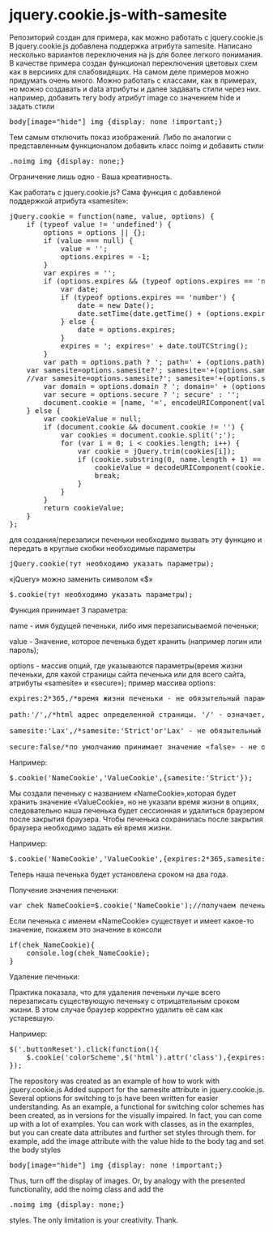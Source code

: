 # jquery.cookie.js-with-samesite
Репозиторий создан для примера, как можно работать с jquery.cookie.js
В jquery.cookie.js добавлена поддержка атрибута samesite.
Написано несколько вариантов переключения на js для более легкого понимания.
В качестве примера создан функционал переключения цветовых схем как в версииях для слабовидящих.
На самом деле примеров можно придумать очень много. Можно работать с классами, как в примерах, но можно создавать и data атрибуты и далее задавать стили через них. например, добавить тегу body атрибут image со значением hide и задать стили
<pre>
body[image="hide"] img {display: none !important;}
</pre>
Тем самым отключить показ изображений. Либо по аналогии с представленным функционалом добавить класс noimg и добавить стили
<pre>
.noimg img {display: none;}
</pre>
Ограничение лишь одно - Ваша креативность.

Как работать с jquery.cookie.js?
Сама функция с добавленой поддержкой атрибута «samesite»:
<pre>
jQuery.cookie = function(name, value, options) {
    if (typeof value != 'undefined') {
        options = options || {};
        if (value === null) {
            value = '';
            options.expires = -1;
        }
        var expires = '';
        if (options.expires && (typeof options.expires == 'number' || options.expires.toUTCString)) {
            var date;
            if (typeof options.expires == 'number') {
                date = new Date();
                date.setTime(date.getTime() + (options.expires * 24 * 60 * 60 * 1000));
            } else {
                date = options.expires;
            }
            expires = '; expires=' + date.toUTCString();
        }
        var path = options.path ? '; path=' + (options.path) : '';
	var samesite=options.samesite?'; samesite='+(options.samesite):'';
	//var samesite=options.samesite?'; samesite='+(options.samesite):'; samesite=Lax';//для установки опции samesite со значением Lax автоматически
        var domain = options.domain ? '; domain=' + (options.domain) : '';
        var secure = options.secure ? '; secure' : '';
        document.cookie = [name, '=', encodeURIComponent(value), expires, samesite, path, domain, secure].join('');
    } else {
        var cookieValue = null;
        if (document.cookie && document.cookie != '') {
            var cookies = document.cookie.split(';');
            for (var i = 0; i < cookies.length; i++) {
                var cookie = jQuery.trim(cookies[i]);
                if (cookie.substring(0, name.length + 1) == (name + '=')) {
                    cookieValue = decodeURIComponent(cookie.substring(name.length + 1));
                    break;
                }
            }
        }
        return cookieValue;
    }
};
</pre>
для создания/перезаписи печеньки необходимо вызвать эту функцию и передать в круглые скобки необходимые параметры
<pre>
jQuery.cookie(тут необходимо указать параметры);
</pre>
«jQuery» можно заменить символом «$»
<pre>
$.cookie(тут необходимо указать параметры);
</pre>
Функция принимает 3 параметра:

name - имя будущей печеньки, либо имя перезаписываемой печеньки;

value - Значение, которое печенька будет хранить (например логин или пароль);

options	- массив опций, где указываются параметры(время жизни печеньки, для какой страницы сайта печенька или для всего сайта, атрибуты «samesite» и «secure»);
пример массива options:

<pre>
expires:2*365,/*время жизни печеньки - не обязытельный параметр.*/

path:'/',/*html адрес определенной страницы. '/' - означает,что печенька будет установлена для всех страниц домена - не обязытельный параметр.*/

samesite:'Lax',/*samesite:'Strict'or'Lax' - не обязытельный параметр, если браузеры научаться сами выставлять его, либо в фукции jQuery.cookie выше раскоментирована строка var samesite=options.samesite?'; samesite='+(options.samesite):'; samesite=Lax';*/

secure:false/*по умолчанию принимает значение «false» - не обязытельный параметр. Для сайтов на https (с SSL) можно установить значение «true». в этом случае samesite не обязателен*/
</pre>
Например:
<pre>
$.cookie('NameCookie','ValueCookie',{samesite:'Strict'});
</pre>
Мы создали печеньку с названием «NameCookie»,которая будет хранить значение «ValueCookie», но не указали время жизни в опциях, следовательно наша печенька будет сессионная и удалиться браузером после закрытия браузера.
Чтобы печенька сохранилась после закрытия браузера необходимо задать ей время жизни.

Например:
<pre>
$.cookie('NameCookie','ValueCookie',{expires:2*365,samesite:'Strict'});
</pre>
Теперь наша печенька будет установлена сроком на два года.

Получение значения печеньки:
<pre>
var chek_NameCookie=$.cookie('NameCookie');//получаем печеньку по имени «NameCookie» с его значением в переменную
</pre>
Если печенька с именем «NameCookie» существует и имеет какое-то значение, покажем это значение в консоли
<pre>
if(chek_NameCookie){
	console.log(chek_NameCookie);
}
</pre>
Удаление печеньки:

Практика показала, что для удаления печеньки лучше всего перезаписать существующую печеньку с отрицательным сроком жизни. В этом случае браузер корректно удалить её сам как устаревшую.

Например:
<pre>
$('.buttonReset').click(function(){
	$.cookie('colorScheme',$('html').attr('class'),{expires:2*(-365),path:'/',samesite:'Lax',secure:false});
});
</pre>

The repository was created as an example of how to work with jquery.cookie.js
Added support for the samesite attribute in jquery.cookie.js.
Several options for switching to js have been written for easier understanding.
As an example, a functional for switching color schemes has been created, as in versions for the visually impaired.
In fact, you can come up with a lot of examples. You can work with classes, as in the examples, but you can create data attributes and further set styles through them. for example, add the image attribute with the value hide to the body tag and set the body styles 
<pre>
body[image="hide"] img {display: none !important;}
</pre>
Thus, turn off the display of images. Or, by analogy with the presented functionality, add the noimg class and add the 
<pre>
.noimg img {display: none;}
</pre>
styles. The only limitation is your creativity. Thank.
